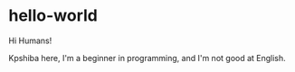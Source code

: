 # hello-world

Hi Humans!

Kpshiba here, I'm a beginner in programming, and I'm not good at English.
